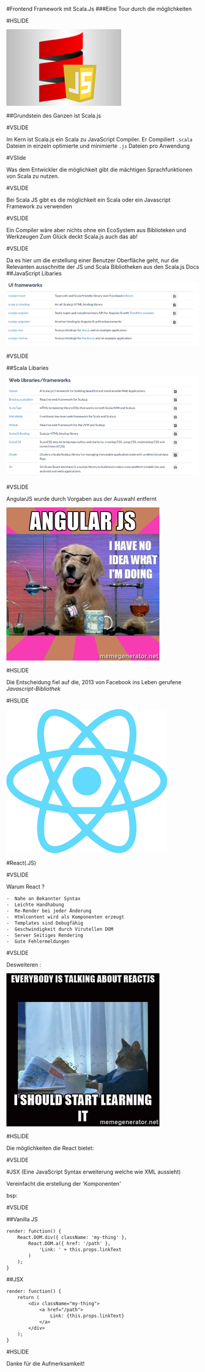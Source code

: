 #Frontend Framework mit Scala.Js
###Eine Tour durch die möglichkeiten
   
#HSLIDE

<img src="http://raw.githubusercontent.com/ernstbe/Technology-presentation/add-presentation/images/scala-js.png" />

##Grundstein des Ganzen ist Scala.js

#VSLIDE 

Im Kern ist Scala.js ein Scala zu JavaScript Compiler.
Er Compiliert `.scala` Dateien in einzeln optimierte und minimierte `.js` Dateien pro Anwendung

#VSlide

Was dem Entwickler die möglichkeit gibt die mächtigen Sprachfunktionen von Scala zu nutzen. 

#VSLIDE

Bei Scala JS gibt es die möglichkeit ein Scala oder ein Javascript Framework zu verwenden

#VSLIDE 

Ein Compiler wäre aber nichts ohne ein EcoSystem aus Biblioteken und Werkzeugen
Zum Glück deckt Scala.js auch das ab!


#VSLIDE
 
 Da es hier um die erstellung einer Benutzer Oberfläche geht, nur die Relevanten ausschnitte der JS und Scala Bibliotheken aus den Scala.js Docs
 ##JavaScript Libaries
 
 ![JSFrameworks](https://raw.githubusercontent.com/ernstbe/Technology-presentation/add-presentation/images/jsUiFrameworks.png)
 
#VSLIDE

 ##Scala Libaries
 
 ![ScalaFrameworks](https://raw.githubusercontent.com/ernstbe/Technology-presentation/add-presentation/images/scalaFrameworks.png) 


#VSLIDE


AngularJS wurde durch Vorgaben aus der Auswahl entfernt 

![AngularJS](http://raw.githubusercontent.com/ernstbe/Technology-presentation/add-presentation/images/noAngular.jpg)

#HSLIDE

Die Entscheidung fiel auf die, 2013 von Facebook ins Leben gerufene <i>Javascript-Bibliothek</i>

#HSLIDE

<img src="http://raw.githubusercontent.com/ernstbe/Technology-presentation/add-presentation/images/react-logo-colored.png" width="420"/>

#React(.JS)

#VSLIDE

Warum React ?

    -  Nahe an Bekannter Syntax
    -  Leichte Handhabung
    -  Re-Render bei jeder Änderung 
    -  Htmlcontent wird als Komponenten erzeugt 
    -  Templates sind Debugfähig
    -  Geschwindigkeit durch Virutellen DOM
    -  Server Seitiges Rendering
    -  Gute Fehlermeldungen

#VSLIDE

Desweiteren :
 
![ReactJS](http://raw.githubusercontent.com/ernstbe/Technology-presentation/add-presentation/images/reactJS.jpg)


#HSLIDE

Die möglichkeiten die React bietet:

#VSLIDE

#JSX
(Eine JavaScript Syntax erweiterung welche wie XML aussieht)

Vereinfacht die erstellung der 'Komponenten'

bsp:

#VSLIDE

##Vanilla JS

```
render: function() {
    React.DOM.div({ className: 'my-thing' },
        React.DOM.a({ href: '/path' },
            'Link: ' + this.props.linkText
        )
    );
}
```

##JSX

```
render: function() {
    return (
        <div className="my-thing">
            <a href="/path">
                Link: {this.props.linkText}
            </a>
        </div>
    );
}
```
#HSLIDE

Danke für die Aufmerksamkeit!
